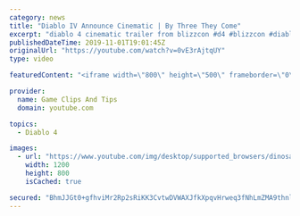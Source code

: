 ```yaml
---
category: news
title: "Diablo IV Announce Cinematic | By Three They Come"
excerpt: "diablo 4 cinematic trailer from blizzcon #d4 #blizzcon #diablo."
publishedDateTime: 2019-11-01T19:01:45Z
originalUrl: "https://youtube.com/watch?v=0vE3rAjtqUY"
type: video

featuredContent: "<iframe width=\"800\" height=\"500\" frameborder=\"0\" src=\"https://www.youtube.com/embed/0vE3rAjtqUY\" allow=\"accelerometer; autoplay; encrypted-media; gyroscope; picture-in-picture\" allowfullscreen></iframe>"

provider:
  name: Game Clips And Tips
  domain: youtube.com

topics:
  - Diablo 4

images:
  - url: "https://www.youtube.com/img/desktop/supported_browsers/dinosaur.png"
    width: 1200
    height: 800
    isCached: true

secured: "BhmJJGt0+gfhviMr2Rp2sRiKK3CvtwDVWAXJfkXpqvHrweq3fNhLmZMA9thnlLMNp2Om3TCH9rUyIhYTl1Qi9d3dfrz3aBqfzktBCDxNG0Ny1n3D2AoCl0ghLQM5ckShPuhuyxHOw+AzGNpJqXs7WmL+aqwFmL7XgmIMQdAfrI1SrLOTqROAtOxnTovggZ6EVseT7KYRnTuc7avGcGD0Hi5QVltw1Bjkvq27gW/j6cxe8STyaRQwGzLeJBfM129CJvjsuQ5uw1zHT7Tpft8NY6K4QR36acdTc1Qqqn6o10ngZL26j7Z9fjtjqQ/V7d/3qz0VP3++yaKfDxaUaIrqTMq0GtGKTaPnuEPlRm8kUot32s8VDKgA9sIJ7OQA7Q0Y/k8+oPasxoMO53XdJIXKyQ==;Ds3Q3eWvCaGxGr34hdzfnQ=="
---
```


